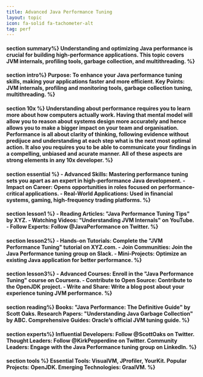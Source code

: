 ```yaml
---
title: Advanced Java Performance Tuning
layout: topic
icon: fa-solid fa-tachometer-alt
tag: perf
---
```

<h4>section  summary%}
Understanding and optimizing Java performance is crucial for building high-performance applications. This topic covers JVM internals, profiling tools, garbage collection, and multithreading.
 %}

<h4>section  intro%}
Purpose: To enhance your Java performance tuning skills, making your applications faster and more efficient.
Key Points: JVM internals, profiling and monitoring tools, garbage collection tuning, multithreading.
 %}

<h4>section  10x %}
Understanding about performance requires you to learn more about how computers actually work. Having that mental model will allow you to reason about systems design more accurately and hence allows you to make a bigger impact on your team and organisation.  Performance is all about clarity of thinking, following evidence without predijuce and understanding at each step what is the next most optimal action. It also you requires you to be able to communicate your findings in a compelling, unbiased and acurate manner. All of these aspects are strong elements in any 10x developer.
 %}
<h4>section  essential %}
- Advanced Skills: Mastering performance tuning sets you apart as an expert in high-performance Java development.
- Impact on Career: Opens opportunities in roles focused on performance-critical applications.
- Real-World Applications: Used in financial systems, gaming, high-frequency trading platforms.
 %}

<h4>section  lesson1 %}
- Reading Articles: "Java Performance Tuning Tips" by XYZ.
- Watching Videos: "Understanding JVM Internals" on YouTube.
- Follow Experts: Follow @JavaPerformance on Twitter.
 %}

<h4>section  lesson2%}
- Hands-on Tutorials: Complete the "JVM Performance Tuning" tutorial on XYZ.com.
- Join Communities: Join the Java Performance tuning group on Slack.
- Mini-Projects: Optimize an existing Java application for better performance.
 %}

<h4>section  lesson3%}
- Advanced Courses: Enroll in the "Java Performance Tuning" course on Coursera.
- Contribute to Open Source: Contribute to the OpenJDK project.
- Write and Share: Write a blog post about your experience tuning JVM performance.
 %}

<h4>section  reading%}
Books: "Java Performance: The Definitive Guide" by Scott Oaks.
Research Papers: "Understanding Java Garbage Collection" by ABC.
Comprehensive Guides: Oracle’s official JVM tuning guide.
 %}

<h4>section  experts%}
Influential Developers: Follow @ScottOaks on Twitter.
Thought Leaders: Follow @KirkPepperdine on Twitter.
Community Leaders: Engage with the Java Performance tuning group on LinkedIn.
 %}

<h4>section  tools %}
Essential Tools: VisualVM, JProfiler, YourKit.
Popular Projects: OpenJDK.
Emerging Technologies: GraalVM.
 %}